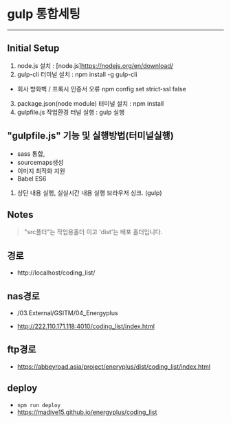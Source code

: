 # gulp 통합세팅
--------------

## Initial Setup
1. node.js 설치                          : [node.js]https://nodejs.org/en/download/
2. gulp-cli 터미널 설치                   : npm install -g gulp-cli
- 회사 방화벽 / 프록시 인증서 오류
  npm config set strict-ssl false
3. package.json(node module) 터미널 설치  : npm install
4. gulpfile.js 작업환경 터널 실행          : gulp 실행


## "gulpfile.js" 기능 및 실행방법(터미널실행)
* sass 통합,
* sourcemaps생성
* 이미지 최적화 지원
* Babel ES6

1. 상단 내용 실행, 실실시간 내용 실행 브라우저 싱크.  (gulp)


## Notes
<blockquote>
    "src폴더"는 작업용홀더 이고 'dist'는 배포 홀더입니다.
</blockquote>

## 경로
* http://localhost/coding_list/

## nas경로
- /03.External/GSITM/04_Energyplus
* http://222.110.171.118:4010/coding_list/index.html

## ftp경로
* https://abbeyroad.asia/project/eneryplus/dist/coding_list/index.html

## deploy
- `npm run deploy`
- https://madive15.github.io/energyplus/coding_list
